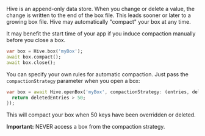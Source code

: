 Hive is an append-only data store. When you change or delete a value, the change is written to the end of the box file. This leads sooner or later to a growing box file. Hive may automatically "compact" your box at any time.

It may benefit the start time of your app if you induce compaction manually before you close a box.

```dart
var box = Hive.box('myBox');
await box.compact();
await box.close();
```

You can specify your own rules for automatic compaction. Just pass the `compactionStrategy` parameter when you open a box:

```dart
var box = await Hive.openBox('myBox', compactionStrategy: (entries, deletedEntries) {
  return deletedEntries > 50;
});
```

This will compact your box when 50 keys have been overridden or deleted.

**Important:** NEVER access a box from the compaction strategy.